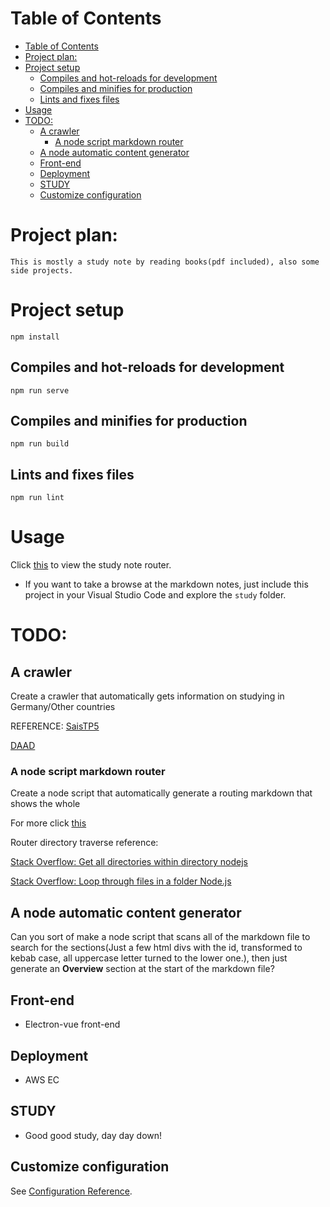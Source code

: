 # Table of Contents
- [Table of Contents](#table-of-contents)
- [Project plan:](#project-plan)
- [Project setup](#project-setup)
  - [Compiles and hot-reloads for development](#compiles-and-hot-reloads-for-development)
  - [Compiles and minifies for production](#compiles-and-minifies-for-production)
  - [Lints and fixes files](#lints-and-fixes-files)
- [Usage](#usage)
- [TODO:](#todo)
  - [A crawler](#a-crawler)
    - [A node script markdown router](#a-node-script-markdown-router)
  - [A node automatic content generator](#a-node-automatic-content-generator)
  - [Front-end](#front-end)
  - [Deployment](#deployment)
  - [STUDY](#study)
  - [Customize configuration](#customize-configuration)

# Project plan:
    This is mostly a study note by reading books(pdf included), also some side projects.

# Project setup
```
npm install
```

## Compiles and hot-reloads for development
```
npm run serve
```

## Compiles and minifies for production
```
npm run build
```

## Lints and fixes files
```
npm run lint
```

# Usage
Click [this](./study/router.md) to view the study note router.

- If you want to take a browse at the markdown notes, just include this project in your Visual Studio Code and explore the ```study``` folder.


# TODO:
## A crawler
Create a crawler that automatically gets information on studying in Germany/Other countries

REFERENCE:
[SaisTP5](https://github.com/BugAngel/SaisTP5)

[DAAD](https://www.daad.de/en/)

### A node script markdown router
Create a node script that automatically generate a routing markdown that shows the whole 

For more click [this](./util/README.md)

Router directory traverse reference:

[Stack Overflow: Get all directories within directory nodejs](https://stackoverflow.com/questions/18112204/get-all-directories-within-directory-nodejs/24594123https://stackoverflow.com/questions/18112204/get-all-directories-within-directory-nodejs/24594123)

[Stack Overflow: Loop through files in a folder Node.js](https://stackoverflow.com/questions/32511789/looping-through-files-in-a-folder-node-js)

## A node automatic content generator
Can you sort of make a node script that scans all of the markdown file to search for the sections(Just a few html divs with the id, transformed to kebab case, all uppercase letter turned to the lower one.), then just generate an **Overview** section at the start of the markdown file?

## Front-end
- Electron-vue front-end

## Deployment
- AWS EC

## STUDY
- Good good study, day day down!


## Customize configuration
See [Configuration Reference](https://cli.vuejs.org/config/).
